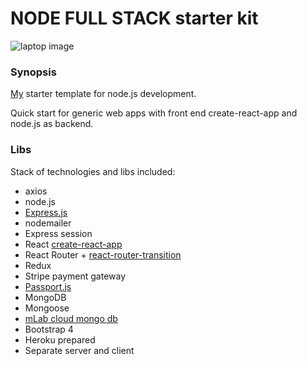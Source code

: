 # NODE FULL STACK starter kit

![laptop image](https://quiet-basin-37027.herokuapp.com/static/media/header-laptop-device.65c04e81.png)
### Synopsis
[My](https://www.upwork.com/fl/olegtsibulnik) starter template for node.js development.

Quick start for generic web apps with front end create-react-app and node.js as backend.

### Libs
Stack of technologies and libs included:
- axios
- node.js
- [Express.js](https://expressjs.com/)
- nodemailer
- Express session
- React [create-react-app](https://github.com/facebookincubator/create-react-app)
- React Router + [react-router-transition](https://github.com/maisano/react-router-transition)
- Redux
- Stripe payment gateway
- [Passport.js](http://www.passportjs.org/)
- MongoDB
- Mongoose
- [mLab cloud mongo db](https://mlab.com/)
- Bootstrap 4
- Heroku prepared
- Separate server and client

